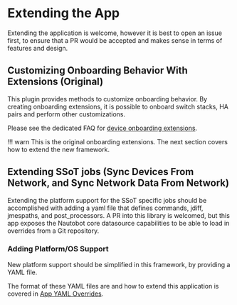# Extending the App

Extending the application is welcome, however it is best to open an issue first, to ensure that a PR would be accepted and makes sense in terms of features and design.

## Customizing Onboarding Behavior With Extensions (Original)

This plugin provides methods to customize onboarding behavior. By creating onboarding extensions, it is possible to onboard switch stacks, HA pairs and perform other customizations.

Please see the dedicated FAQ for [device onboarding extensions](onboarding_extensions.md).

!!! warn
    This is the original onboarding extensions.  The next section covers how to extend the new framework.

## Extending SSoT jobs (Sync Devices From Network, and Sync Network Data From Network)

Extending the platform support for the SSoT specific jobs should be accomplished with adding a yaml file that defines commands, jdiff, jmespaths, and post_processors. A PR into this library is welcomed, but this app exposes the Nautobot core datasource capabilities to be able to load in overrides from a Git repository.

### Adding Platform/OS Support

New platform support should be simplified in this framework, by providing a YAML file.

The format of these YAML files are and how to extend this application is covered in [App YAML Overrides](../user/app_yaml_overrides.md).
